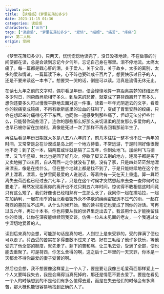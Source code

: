 ```yaml
---
layout: post
title: 【读后感】《梦里花落知多少》
date: 2023-11-15 01:36
categories: 读后感
characters: ["三毛"]
tags: ["读后感", "梦里花落知多少", "爱情", "婚姻", "痛苦", "疼痛"]
pov: 第二人称
origin: 空间
---
```


《梦里花落知多少》，只两天，恍恍惚惚地读完了，没日没夜地读，不在做事的时间便都在读，总是会读到忘记今夕何年，忘记自己身在哪里。泪不停地流。太痛太痛了。每一篇都是戳心肝的泪，关于爱人，关于父母，关于故乡，太多的离别，太多的爱和情谊，一篇篇读下来，心不碎也要碎成千百片了。想要快乐过日子的人，还是不要来读这一本书了。想要哭一哭的话，倒是可以读。泪真是流得无休无止。

在读七九年之前的文字时，偶尔看见年份，便会惶惶地算一算距离美梦的终结还有多少时日，同荷西尚能相守多久，到后来的悲苦，就变成了算荷西离开了有多久，想你还要多久可以慢慢平静地去面对这一件事。读着一年年光阴逝去的文字，看着你的锐痛变成钝痛，不再有歇斯底里的泣血的狂叫了，变成了胃里安静的绞痛，只会在想起来时痛得吃不下东西。也同你一道感受到那些痛了，但却无法分担些什么，只能替你流些泪了。连你的那些那么好那么亲切温柔的朋友那么多爱你的人，也早已被你留在加纳利，真像是死过一次了那样不再去回看那前半生了。

再往后看见年份日期就大多是八五八六年的了，前几本往往一整本也不过一两年的时间，又常常是总在沙漠或是岛上同一个地方待着，不常远游，于是时间好像很慢地不走；到了这一本，隔两篇或许就是隔了三五年，你到处地飞，加纳利飞马德里，又飞华盛顿，台北也是回了好几次，停歇了脚又去别的地方，连房子都是买了又卖地搬了四五回，自从荷西一走你就没有了根，没有了家，只是四处茫茫然地漂来漂去，像是在找什么，但在整个地球上都是找不到了，于是只能继续地在这个世界上漂着，漂着，在梦里同最爱的人说说话，等着终有一天在天上重逢。算一算距离失去荷西也已经过去六七年了，只是在这个时候才突然想起来去查一查你何时也要走了，蓦然发现距离你的离开也不过只剩五六年时间，惊诧得不敢相信这时间竟只有这么短了。我们好像也已经相熟有一生那么长了，我同你一起在撒哈拉，一起在加纳利，一起在雨季的台北看着窗外永不停歇的绵绵密密透不过气的雨，一起在荷西的墓前泣不成声。从什么时候开始，我的读书笔记也变成了同你的对话。可再过五六年，再过十本书，你也将要从我的世界里走出去了。我该用什么才能挽留住你的灵魂，让你在深夜能继续同我交谈，仿佛一位从未见面的老友，一个我通过文字深切地爱着的人。

读到后来真的会想，可能那句话是真的吧，人到世上是来受罪的，受的罪满了便也可以走了。荷西受的苦实在多得要数不过来了吧，好在三毛给了他许多快乐，等他受完了他全部的额度，就先走了。剩下的苦和痛，让三毛去受，受满了全部，便也能去重聚了。可是荷西，你怎么舍得的啊，这之后十二年里的一天天罪，你本是一天都舍不得你最爱的妻子受苦的啊。

然后也会想，我不想要像这样爱上一个人了，要是要让我像三毛爱荷西那样爱上一个人又要叫我失去，我是会痛得当真死掉的，那还是情愿不要去爱了。要是在看见一个人的时候想到的不是他们有多么值得去爱，而是在失去他们的时候会有多痛苦，那大概也能很容易地找到正确的人了。
